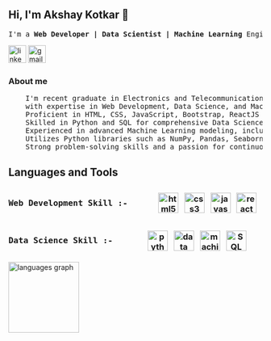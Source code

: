 <!DOCTYPE html>
<html lang="en">

<head>
  <meta charset="UTF-8">
  <meta name="viewport" content="width=device-width, initial-scale=1.0">
</head>

<body>
  <h2 align="left">Hi, I'm Akshay Kotkar 👋</h2>

  <pre align="left">I'm a <b>Web Developer | Data Scientist | Machine Learning</b> Engineer</pre>

  <div>
    <a href="https://www.linkedin.com/in/akshaykotkar" target="_blank"><img
        src="https://img.shields.io/static/v1?message=LinkedIn&logo=linkedin&label=&color=0077B5&logoColor=white&labelColor=&style=for-the-badge"
        height="35" alt="linkedin logo" /></a>
    <a href="https://mail.google.com/mail/u/1/?view=cm&fs=1&to=akshaykotkar812@gmail.com&tf=1" target="_blank"><img
        src="https://img.shields.io/static/v1?message=Gmail&logo=gmail&label=&color=D14836&logoColor=white&labelColor=&style=for-the-badge"
        height="35" alt="gmail logo" />
  </div></a>
  </div>

  <h3 align="left">About me</h3>

  <pre align="left">
    I'm recent graduate in Electronics and Telecommunication from Savitribai Phule Pune University 
    with expertise in Web Development, Data Science, and Machine Learning.
    Proficient in HTML, CSS, JavaScript, Bootstrap, ReactJS for creating user-friendly web applications.
    Skilled in Python and SQL for comprehensive Data Science and Machine Learning tasks.
    Experienced in advanced Machine Learning modeling, including Natural Language Processing (NLP) solutions.
    Utilizes Python libraries such as NumPy, Pandas, Seaborn, Scikit-Learn, StatsModels, and NLTK.
    Strong problem-solving skills and a passion for continuous learning and improvement. </pre>

  <h2 align="left">Languages and Tools</h2>

  <div align="left">
  <h3 style="text-align: center; display: flex; align-items: center;">
    <pre>Web Development Skill :-       </pre>
    <img src="https://cdn.jsdelivr.net/gh/devicons/devicon/icons/html5/html5-original.svg" height="40" alt="html5 logo" />
    <img width="12" />
    <img src="https://cdn.jsdelivr.net/gh/devicons/devicon/icons/css3/css3-original.svg" height="40" alt="css3 logo" />
    <img width="12" />
    <img src="https://cdn.jsdelivr.net/gh/devicons/devicon/icons/javascript/javascript-original.svg" height="40"
      alt="javascript logo" />
    <img width="12" />
    <img src="https://cdn.jsdelivr.net/gh/devicons/devicon/icons/react/react-original.svg" height="40"
      alt="react logo" />
    <img width="12" />
    </h3>

  <h3 style="text-align: center; display: flex; align-items: center;">
      <pre>Data Science Skill :-       </pre>
      <img src="https://cdn.jsdelivr.net/gh/devicons/devicon/icons/python/python-original.svg" height="40"
        alt="python logo" />
      <img width="12" />
      <img src="https://insidebigdata.com/wp-content/uploads/2019/04/DataScience_shutterstock_1054542323.jpg"
        height="40" alt="data science logo" />
      <img width="12" />
      <img src="https://i.pinimg.com/originals/6f/d8/3f/6fd83f6c101f85bb417448302daedfb9.png" height="40"
        alt="machine learning logo" />
      <img width="12" />
      <img
        src="https://library.kissclipart.com/20181123/oyq/kissclipart-sql-db-clipart-microsoft-azure-sql-database-d8fe86afd77ee124.jpg"
        height="40" alt="SQL  logo" />
      <img width="12" />
  </div>
    
  <div>
    <img
      src="https://github-readme-stats.vercel.app/api/top-langs?username=akshaykotkar&locale=en&hide_title=false&layout=compact&card_width=320&langs_count=5&theme=dracula&hide_border=false"
      height="140" alt="languages graph" />
  </div>

</body>

</html>
